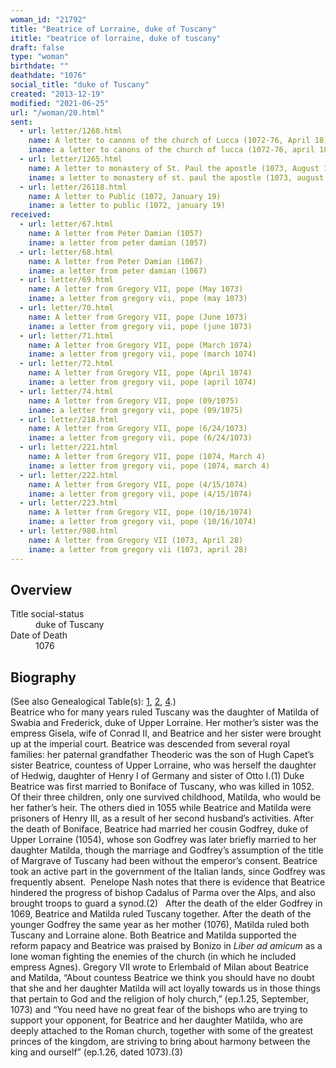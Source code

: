 ```yaml
---
woman_id: "21792"
title: "Beatrice of Lorraine, duke of Tuscany"
ititle: "beatrice of lorraine, duke of tuscany"
draft: false
type: "woman"
birthdate: ""
deathdate: "1076"
social_title: "duke of Tuscany"
created: "2013-12-19"
modified: "2021-06-25"
url: "/woman/20.html"
sent:
  - url: letter/1268.html
    name: A letter to canons of the church of Lucca (1072-76, April 18)
    iname: a letter to canons of the church of lucca (1072-76, april 18)
  - url: letter/1265.html
    name: A letter to monastery of St. Paul the apostle (1073, August 18)
    iname: a letter to monastery of st. paul the apostle (1073, august 18)
  - url: letter/26118.html
    name: A letter to Public (1072, January 19)
    iname: a letter to public (1072, january 19)
received:
  - url: letter/67.html
    name: A letter from Peter Damian (1057)
    iname: a letter from peter damian (1057)
  - url: letter/68.html
    name: A letter from Peter Damian (1067)
    iname: a letter from peter damian (1067)
  - url: letter/69.html
    name: A letter from Gregory VII, pope (May 1073)
    iname: a letter from gregory vii, pope (may 1073)
  - url: letter/70.html
    name: A letter from Gregory VII, pope (June 1073)
    iname: a letter from gregory vii, pope (june 1073)
  - url: letter/71.html
    name: A letter from Gregory VII, pope (March 1074)
    iname: a letter from gregory vii, pope (march 1074)
  - url: letter/72.html
    name: A letter from Gregory VII, pope (April 1074)
    iname: a letter from gregory vii, pope (april 1074)
  - url: letter/74.html
    name: A letter from Gregory VII, pope (09/1075)
    iname: a letter from gregory vii, pope (09/1075)
  - url: letter/218.html
    name: A letter from Gregory VII, pope (6/24/1073)
    iname: a letter from gregory vii, pope (6/24/1073)
  - url: letter/221.html
    name: A letter from Gregory VII, pope (1074, March 4)
    iname: a letter from gregory vii, pope (1074, march 4)
  - url: letter/222.html
    name: A letter from Gregory VII, pope (4/15/1074)
    iname: a letter from gregory vii, pope (4/15/1074)
  - url: letter/223.html
    name: A letter from Gregory VII, pope (10/16/1074)
    iname: a letter from gregory vii, pope (10/16/1074)
  - url: letter/980.html
    name: A letter from Gregory VII (1073, April 28)
    iname: a letter from gregory vii (1073, april 28)
---
```

<h2 class="mt-4">Overview</h2><dt>Title social-status</dt><dd>duke of Tuscany</dd><dt>Date of Death</dt><dd>1076</dd><h2 class="mt-4">Biography</h2><p>(See also Genealogical Table(s): <a href="https://epistolae.ctl.columbia.edu/content/genealogy-charlemagne#n20">1</a>, <a href="https://epistolae.ctl.columbia.edu/content/genealogy-henry#n20">2</a>, <a href="https://epistolae.ctl.columbia.edu/content/genealogy-atto#n20">4</a>.)<br>Beatrice who for many years ruled Tuscany was the daughter of Matilda of Swabia and Frederick, duke of Upper Lorraine. Her mother’s sister was the empress Gisela, wife of Conrad II, and Beatrice and her sister were brought up at the imperial court. Beatrice was descended from several royal families: her paternal grandfather Theoderic was the son of Hugh Capet’s sister Beatrice, countess of Upper Lorraine, who was herself the daughter of Hedwig, daughter of Henry I of Germany and sister of Otto I.(1) Duke Beatrice was first married to Boniface of Tuscany, who was killed in 1052. Of their three children, only one survived childhood, Matilda, who would be her father’s heir. The others died in 1055 while Beatrice and Matilda were prisoners of Henry III, as a result of her second husband’s activities. After the death of Boniface, Beatrice had married her cousin Godfrey, duke of Upper Lorraine (1054), whose son Godfrey was later briefly married to her daughter Matilda, though the marriage and Godfrey’s assumption of the title of Margrave of Tuscany had been without the emperor’s consent. Beatrice took an active part in the government of the Italian lands, since Godfrey was frequently absent.&nbsp; Penelope Nash notes that there is evidence that Beatrice hindered the progress of bishop Cadalus of Parma over the Alps, and also brought troops to guard a synod.(2)&nbsp; &nbsp;After the death of the elder Godfrey in 1069, Beatrice and Matilda ruled Tuscany together. After the death of the younger Godfrey the same year as her mother (1076), Matilda ruled both Tuscany and Lorraine alone. Both Beatrice and Matilda supported the reform papacy and Beatrice was praised by Bonizo in <em>Liber ad amicum</em> as a lone woman fighting the enemies of the church (in which he included empress Agnes). Gregory VII wrote to Erlembald of Milan about Beatrice and Matilda, “About countess Beatrice we think you should have no doubt that she and her daughter Matilda will act loyally towards us in those things that pertain to God and the religion of holy church,” (ep.1.25, September, 1073) and “You need have no great fear of the bishops who are trying to support your opponent, for Beatrice and her daughter Matilda, who are deeply attached to the Roman church, together with some of the greatest princes of the kingdom, are striving to bring about harmony between the king and ourself” (ep.1.26, dated 1073).(3)</p>